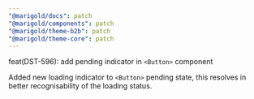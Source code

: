 ```yaml
---
"@marigold/docs": patch
"@marigold/components": patch
"@marigold/theme-b2b": patch
"@marigold/theme-core": patch
---
```


feat(DST-596): add pending indicator in `<Button>` component

Added new loading indicator to `<Button>` pending state, this resolves in better recognisability of the loading status. 
